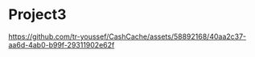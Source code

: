 # Project3


https://github.com/tr-youssef/CashCache/assets/58892168/40aa2c37-aa6d-4ab0-b99f-29311902e62f

